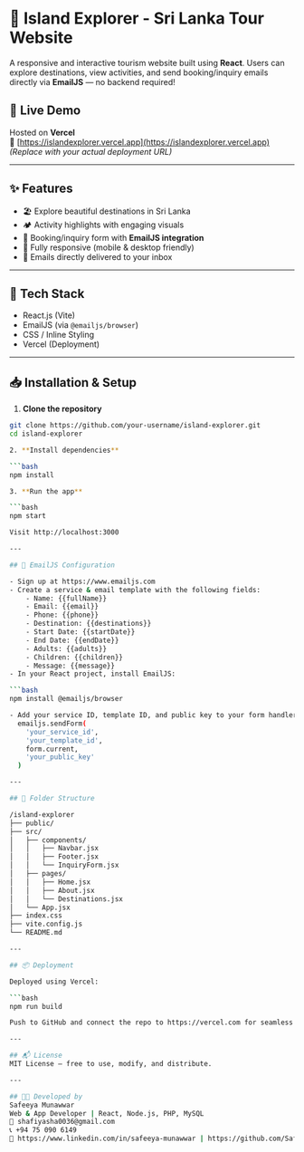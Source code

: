 # 🌴 Island Explorer - Sri Lanka Tour Website

A responsive and interactive tourism website built using **React**. Users can explore destinations, view activities, and send booking/inquiry emails directly via **EmailJS** — no backend required!

## 🚀 Live Demo

Hosted on **Vercel**  
🔗 [https://islandexplorer.vercel.app](https://islandexplorer.vercel.app) *(Replace with your actual deployment URL)*

---

## ✨ Features

- 🏖️ Explore beautiful destinations in Sri Lanka
- 🏕️ Activity highlights with engaging visuals
- 📨 Booking/inquiry form with **EmailJS integration**
- 📱 Fully responsive (mobile & desktop friendly)
- 📧 Emails directly delivered to your inbox

---

## 🔧 Tech Stack

- React.js (Vite)
- EmailJS (via `@emailjs/browser`)
- CSS / Inline Styling
- Vercel (Deployment)

---

## 📥 Installation & Setup

1. **Clone the repository**

```bash
git clone https://github.com/your-username/island-explorer.git
cd island-explorer

2. **Install dependencies**

```bash
npm install

3. **Run the app**

```bash
npm start

Visit http://localhost:3000

---

## 📧 EmailJS Configuration

- Sign up at https://www.emailjs.com
- Create a service & email template with the following fields:
    - Name: {{fullName}}
    - Email: {{email}}
    - Phone: {{phone}}
    - Destination: {{destinations}}
    - Start Date: {{startDate}}
    - End Date: {{endDate}}
    - Adults: {{adults}}
    - Children: {{children}}
    - Message: {{message}}
- In your React project, install EmailJS:

```bash
npm install @emailjs/browser

- Add your service ID, template ID, and public key to your form handler (e.g., Contact.js or InquiryForm.js):
  emailjs.sendForm(
    'your_service_id',
    'your_template_id',
    form.current,
    'your_public_key'
  )

---

## 📁 Folder Structure

/island-explorer
├── public/
├── src/
│   ├── components/
│   │   ├── Navbar.jsx
│   │   ├── Footer.jsx
│   │   └── InquiryForm.jsx
│   ├── pages/
│   │   ├── Home.jsx
│   │   ├── About.jsx
│   │   └── Destinations.jsx
│   └── App.jsx
├── index.css
├── vite.config.js
└── README.md

---

## 📦 Deployment

Deployed using Vercel:

```bash
npm run build

Push to GitHub and connect the repo to https://vercel.com for seamless deployment.

---

## 📬 License
MIT License — free to use, modify, and distribute.

---

## 👩‍💻 Developed by
Safeeya Munawwar
Web & App Developer | React, Node.js, PHP, MySQL
📧 shafiyasha0036@gmail.com
📞 +94 75 090 6149
🔗 https://www.linkedin.com/in/safeeya-munawwar | https://github.com/Safeeya-Munawwar 



